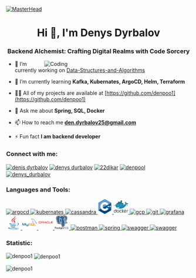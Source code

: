 [![MasterHead](https://steamuserimages-a.akamaihd.net/ugc/1661224712069230981/BFD6A13BBBF6F1A2A7FA6A6DA961E0700E98660A/?imw=1024&imh=576&ima=fit&impolicy=Letterbox&imcolor=%23000000&letterbox=true)](https://denpoo1.io)
<h1 align="center">Hi 👋, I'm Denys Dyrbalov</h1>
<h3 align="center">Backend Alchemist: Crafting Digital Realms with Code Sorcery</h3>
<img align="right" alt="Coding" width="400" src="https://cdn.dribbble.com/users/1162077/screenshots/3848914/programmer.gif">

- 🔭 I’m currently working on [Data-Structures-and-Algorithms](git@github.com:denpoo1/Data-Structures-and-Algorithms.git)

- 🌱 I’m currently learning **Kafka, Kubernates, ArgoCD, Helm, Terraform**

- 👨‍💻 All of my projects are available at [https://github.com/denpoo1](https://github.com/denpoo1)

- 💬 Ask me about **Spring, SQL, Docker**

- 📫 How to reach me **den.dyrbalov25@gmail.com**

- ⚡ Fun fact **I am backend developer**

<h3 align="left">Connect with me:</h3>
<p align="left">
<a href="https://linkedin.com/in/denis dyrbalov" target="blank"><img align="center" src="https://raw.githubusercontent.com/rahuldkjain/github-profile-readme-generator/master/src/images/icons/Social/linked-in-alt.svg" alt="denis dyrbalov" height="30" width="40" /></a>
<a href="https://fb.com/denys durbalov" target="blank"><img align="center" src="https://raw.githubusercontent.com/rahuldkjain/github-profile-readme-generator/master/src/images/icons/Social/facebook.svg" alt="denys durbalov" height="30" width="40" /></a>
<a href="https://instagram.com/22dikar" target="blank"><img align="center" src="https://raw.githubusercontent.com/rahuldkjain/github-profile-readme-generator/master/src/images/icons/Social/instagram.svg" alt="22dikar" height="30" width="40" /></a>
<a href="https://www.leetcode.com/denpool" target="blank"><img align="center" src="https://raw.githubusercontent.com/rahuldkjain/github-profile-readme-generator/master/src/images/icons/Social/leet-code.svg" alt="denpool" height="30" width="40" /></a>
<a href="https://discord.gg/denys_durbalov" target="blank"><img align="center" src="https://raw.githubusercontent.com/rahuldkjain/github-profile-readme-generator/master/src/images/icons/Social/discord.svg" alt="denys_durbalov" height="30" width="40" /></a>
</p>

<h3 align="left">Languages and Tools:</h3>
<p align="left">
  <a href="https://argo-cd.readthedocs.io/" target="_blank" rel="noreferrer">
    <img src="https://miro.medium.com/v2/resize:fit:1400/1*d_nWfpG-EF831-yXwx64HQ.png" alt="argocd" width="40" height="40"/>
  </a>
  <a href="https://kubernetes.io/" target="_blank" rel="noreferrer">
    <img src="https://upload.wikimedia.org/wikipedia/labs/thumb/b/ba/Kubernetes-icon-color.svg/2110px-Kubernetes-icon-color.svg.png" alt="kubernates" width="40" height="40"/>
  </a>
  <a href="https://cassandra.apache.org/" target="_blank" rel="noreferrer">
    <img src="https://www.vectorlogo.zone/logos/apache_cassandra/apache_cassandra-icon.svg" alt="cassandra" width="40" height="40"/>
  </a>
  <a href="https://www.w3schools.com/cpp/" target="_blank" rel="noreferrer">
    <img src="https://raw.githubusercontent.com/devicons/devicon/master/icons/cplusplus/cplusplus-original.svg" alt="cplusplus" width="40" height="40"/>
  </a>
  <a href="https://www.docker.com/" target="_blank" rel="noreferrer">
    <img src="https://raw.githubusercontent.com/devicons/devicon/master/icons/docker/docker-original-wordmark.svg" alt="docker" width="40" height="40"/>
  </a>
  <a href="https://cloud.google.com" target="_blank" rel="noreferrer">
    <img src="https://www.vectorlogo.zone/logos/google_cloud/google_cloud-icon.svg" alt="gcp" width="40" height="40"/>
  </a>
  <a href="https://git-scm.com/" target="_blank" rel="noreferrer">
    <img src="https://www.vectorlogo.zone/logos/git-scm/git-scm-icon.svg" alt="git" width="40" height="40"/>
  </a>
  <a href="https://grafana.com" target="_blank" rel="noreferrer">
    <img src="https://www.vectorlogo.zone/logos/grafana/grafana-icon.svg" alt="grafana" width="40" height="40"/>
  </a>
  <a href="https://www.java.com" target="_blank" rel="noreferrer">
    <img src="https://raw.githubusercontent.com/devicons/devicon/master/icons/java/java-original.svg" alt="java" width="40" height="40"/>
  </a>
  <a href="https://www.mysql.com/" target="_blank" rel="noreferrer">
    <img src="https://raw.githubusercontent.com/devicons/devicon/master/icons/mysql/mysql-original-wordmark.svg" alt="mysql" width="40" height="40"/>
  </a>
  <a href="https://www.oracle.com/" target="_blank" rel="noreferrer">
    <img src="https://raw.githubusercontent.com/devicons/devicon/master/icons/oracle/oracle-original.svg" alt="oracle" width="40" height="40"/>
  </a>
  <a href="https://www.postgresql.org" target="_blank" rel="noreferrer">
    <img src="https://raw.githubusercontent.com/devicons/devicon/master/icons/postgresql/postgresql-original-wordmark.svg" alt="postgresql" width="40" height="40"/>
  </a>
  <a href="https://postman.com" target="_blank" rel="noreferrer">
    <img src="https://www.vectorlogo.zone/logos/getpostman/getpostman-icon.svg" alt="postman" width="40" height="40"/>
  </a>
  <a href="https://spring.io/" target="_blank" rel="noreferrer">
    <img src="https://www.vectorlogo.zone/logos/springio/springio-icon.svg" alt="spring" width="40" height="40"/>
  </a>
  <a href="https://static-00.iconduck.com/assets.00/swagger-icon-512x512-halz44im.png" target="_blank" rel="noreferrer">
    <img src="https://static-00.iconduck.com/assets.00/swagger-icon-512x512-halz44im.png" alt="swagger" width="40" height="40"/>
  </a>
   </a>
  <a href="https://upload.wikimedia.org/wikipedia/commons/thumb/3/38/Prometheus_software_logo.svg/2066px-Prometheus_software_logo.svg.png" target="_blank" rel="noreferrer">
    <img src="https://upload.wikimedia.org/wikipedia/commons/thumb/3/38/Prometheus_software_logo.svg/2066px-Prometheus_software_logo.svg.png" alt="swagger" width="40" height="40"/>
  </a>
</p>

<h3 align="left">Statistic:</h3>
<p align="left">
  
<p><img align="left" src="https://github-readme-stats.vercel.app/api/top-langs?username=denpoo1&show_icons=true&locale=en&layout=compact" alt="denpoo1" /></p>

<p>&nbsp;<img align="center" src="https://github-readme-stats.vercel.app/api?username=denpoo1&show_icons=true&locale=en" alt="denpoo1" /></p>

<p><img align="center" src="https://github-readme-streak-stats.herokuapp.com/?user=denpoo1&" alt="denpoo1" /></p>
